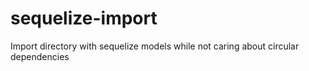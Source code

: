 # sequelize-import
Import directory with sequelize models while not caring about circular dependencies
